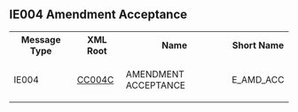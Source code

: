 ## IE004 Amendment Acceptance
<table cellspacing="0">
<tr>
<th>
   Message Type
  </th>
<th>
   XML Root
  </th>
<th>
   Name
  </th>
<th>
   Short Name
  </th>
</tr>
<tr>
<td>
<p class="s3">
    IE004
   </p>
</td>
<td>
<a href="https://github.com/hmrc/transit-movements-validator/blob/main/conf/xsd/cc004c.xsd">
    CC004C
   </a>
</td>
<td>
<p class="s3">
    AMENDMENT ACCEPTANCE
   </p>
</td>
<td>
   E_AMD_ACC
  </td>
</tr>
</table>
